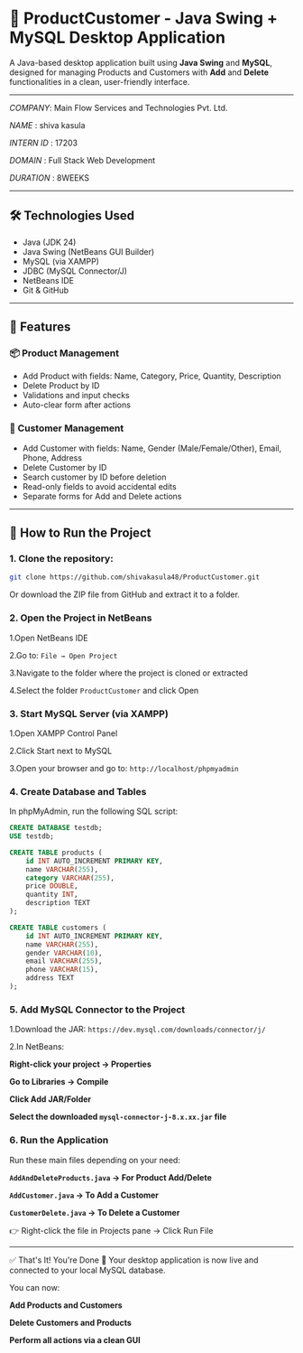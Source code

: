 # 🧾 ProductCustomer - Java Swing + MySQL Desktop Application

A Java-based desktop application built using **Java Swing** and **MySQL**, designed for managing Products and Customers with **Add** and **Delete** functionalities in a clean, user-friendly interface.

---



*COMPANY*: Main Flow Services and Technologies Pvt. Ltd. 

*NAME* : shiva kasula

*INTERN ID* : 17203

*DOMAIN* : Full Stack Web Development

*DURATION* : 8WEEKS

---



## 🛠️ Technologies Used

- Java (JDK 24)
- Java Swing (NetBeans GUI Builder)
- MySQL (via XAMPP)
- JDBC (MySQL Connector/J)
- NetBeans IDE
- Git & GitHub

---

## 🚀 Features

### 📦 Product Management
- Add Product with fields: Name, Category, Price, Quantity, Description
- Delete Product by ID
- Validations and input checks
- Auto-clear form after actions

### 👤 Customer Management
- Add Customer with fields: Name, Gender (Male/Female/Other), Email, Phone, Address
- Delete Customer by ID
- Search customer by ID before deletion
- Read-only fields to avoid accidental edits
- Separate forms for Add and Delete actions

---

## 🧪 How to Run the Project

### 1. **Clone the repository:**
```bash
git clone https://github.com/shivakasula48/ProductCustomer.git
```
Or download the ZIP file from GitHub and extract it to a folder.


### 2. **Open the Project in NetBeans**

1.Open NetBeans IDE

2.Go to: ` File → Open Project `

3.Navigate to the folder where the project is cloned or extracted

4.Select the folder ` ProductCustomer ` and click Open



### 3. **Start MySQL Server (via XAMPP)**

1.Open XAMPP Control Panel

2.Click Start next to MySQL

3.Open your browser and go to: `http://localhost/phpmyadmin`






  ### 4. **Create Database and Tables**

  
In phpMyAdmin, run the following SQL script:


```sql
CREATE DATABASE testdb;
USE testdb;

CREATE TABLE products (
    id INT AUTO_INCREMENT PRIMARY KEY,
    name VARCHAR(255),
    category VARCHAR(255),
    price DOUBLE,
    quantity INT,
    description TEXT
);

CREATE TABLE customers (
    id INT AUTO_INCREMENT PRIMARY KEY,
    name VARCHAR(255),
    gender VARCHAR(10),
    email VARCHAR(255),
    phone VARCHAR(15),
    address TEXT
);
```






### 5. **Add MySQL Connector to the Project**

1.Download the JAR: `https://dev.mysql.com/downloads/connector/j/`

2.In NetBeans:

  **Right-click your project → Properties**

  **Go to Libraries → Compile**

  **Click Add JAR/Folder**

  **Select the downloaded `mysql-connector-j-8.x.xx.jar` file**

  

### 6. **Run the Application**
Run these main files depending on your need:

  **`AddAndDeleteProducts.java` → For Product Add/Delete**

  **`AddCustomer.java` → To Add a Customer**

  **`CustomerDelete.java` → To Delete a Customer**

👉 Right-click the file in Projects pane → Click Run File

---

✅ That's It! You're Done 🎉
Your desktop application is now live and connected to your local MySQL database.

You can now:

  **Add Products and Customers**

  **Delete Customers and Products**

  **Perform all actions via a clean GUI**

    
